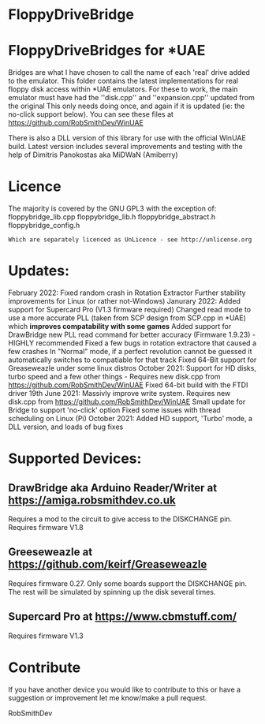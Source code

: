 # FloppyDriveBridge

# FloppyDriveBridges for *UAE
Bridges are what I have chosen to call the name of each 'real' drive added to the emulator.
This folder contains the latest implementations for real floppy disk access within *UAE emulators.
For these to work, the main emulator must have had the ''disk.cpp'' and ''expansion.cpp'' updated from the original
This only needs doing once, and again if it is updated (ie: the no-click support below). 
You can see these files at https://github.com/RobSmithDev/WinUAE

There is also a DLL version of this library for use with the official WinUAE build.
Latest version includes several improvements and testing with the help of Dimitris Panokostas aka MiDWaN (Amiberry)

# Licence
The majority is covered by the GNU GPL3 with the exception of:
	floppybridge_lib.cpp
	floppybridge_lib.h
	floppybridge_abstract.h
	floppybridge_config.h
	
	Which are separately licenced as UnLicence - see http://unlicense.org

# Updates:
February 2022: Fixed random crash in Rotation Extractor
			   Further stability improvements for Linux (or rather not-Windows)
Janurary 2022: Added support for Supercard Pro (V1.3 firmware required)
               Changed read mode to use a more accurate PLL (taken from SCP design from SCP.cpp in *UAE) which **improves compatability with some games**
			   Added support for DrawBridge new PLL read command for better accuracy (Firmware 1.9.23) - HIGHLY recommended
			   Fixed a few bugs in rotation extractore that caused a few crashes
			   In "Normal" mode, if a perfect revolution cannot be guessed it automatically switches to compatiable for that track
			   Fixed 64-Bit support for Greaseweazle under some linux distros
October 2021: Support for HD disks, turbo speed and a few other things - Requires new disk.cpp from https://github.com/RobSmithDev/WinUAE
              Fixed 64-bit build with the FTDI driver
19th June 2021: Massivly improve write system.  Requires new disk.cpp from https://github.com/RobSmithDev/WinUAE
                Small update for Bridge to support 'no-click' option 
                Fixed some issues with thread scheduling on Linux (Pi)
October 2021:   Added HD support, 'Turbo' mode, a DLL version, and loads of bug fixes

# Supported Devices:
## DrawBridge aka Arduino Reader/Writer at https://amiga.robsmithdev.co.uk
Requires a mod to the circuit to give access to the DISKCHANGE pin.  Requires firmware V1.8

## Greeseweazle at https://github.com/keirf/Greaseweazle
Requires firmware 0.27.  Only some boards support the DISKCHANGE pin.  The rest will be simulated by spinning up the disk several times.

## Supercard Pro at https://www.cbmstuff.com/
Requires firmware V1.3

# Contribute
If you have another device you would like to contribute to this or have a suggestion or improvement let me know/make a pull request.

RobSmithDev

